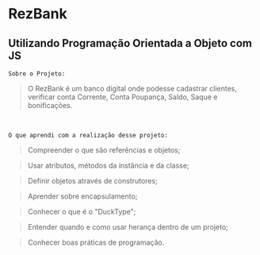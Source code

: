 # RezBank

## Utilizando Programação Orientada a Objeto com JS

```
Sobre o Projeto:
```
> O RezBank é um banco digital onde podesse cadastrar clientes, verificar conta Corrente, Conta Poupança, Saldo, Saque e bonificações. 
<br>

```
O que aprendi com a realização desse projeto:
```
> Compreender o que são referências e objetos;

> Usar atributos, métodos da instância e da classe;

> Definir objetos através de construtores;

> Aprender sobre encapsulamento; 

> Conhecer o que é o "DuckType";

> Entender quando e como usar herança dentro de um projeto;

> Conhecer boas práticas de programação.





